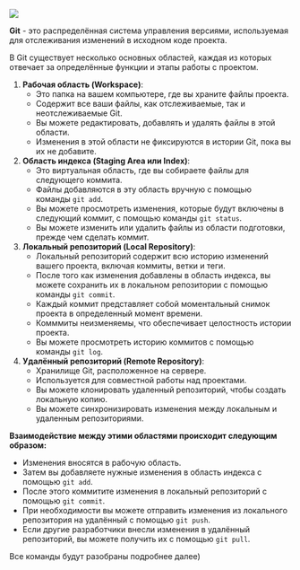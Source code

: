 [![](https://miro.medium.com/v2/resize:fit:1400/1*eGdNATA_BGQcA1xUvc9Irg.png)](https://miro.medium.com/v2/resize:fit:1400/1*eGdNATA_BGQcA1xUvc9Irg.png)

**Git** - это распределённая система управления версиями, используемая для отслеживания изменений в исходном коде проекта.

В Git существует несколько основных областей, каждая из которых отвечает за определённые функции и этапы работы с проектом.

1. **Рабочая область (Workspace)**:
    - Это папка на вашем компьютере, где вы храните файлы проекта.
    - Содержит все ваши файлы, как отслеживаемые, так и неотслеживаемые Git.
    - Вы можете редактировать, добавлять и удалять файлы в этой области.
    - Изменения в этой области не фиксируются в истории Git, пока вы их не добавите.
2. **Область индекса (Staging Area или Index)**:
    - Это виртуальная область, где вы собираете файлы для следующего коммита.
    - Файлы добавляются в эту область вручную с помощью команды `git add`.
    - Вы можете просмотреть изменения, которые будут включены в следующий коммит, с помощью команды `git status`.
    - Вы можете изменить или удалить файлы из области подготовки, прежде чем сделать коммит.
3. **Локальный репозиторий (Local Repository)**:
    - Локальный репозиторий содержит всю историю изменений вашего проекта, включая коммиты, ветки и теги.
    - После того как изменения добавлены в область индекса, вы можете сохранить их в локальном репозитории с помощью команды `git commit`.
    - Каждый коммит представляет собой моментальный снимок проекта в определенный момент времени.
    - Комммиты неизменяемы, что обеспечивает целостность истории проекта.
    - Вы можете просмотреть историю коммитов с помощью команды `git log`.
4. **Удалённый репозиторий (Remote Repository)**:
    - Хранилище Git, расположенное на сервере.
    - Используется для совместной работы над проектами.
    - Вы можете клонировать удаленный репозиторий, чтобы создать локальную копию.
    - Вы можете синхронизировать изменения между локальным и удаленным репозиториями.

**Взаимодействие между этими областями происходит следующим образом:**

- Изменения вносятся в рабочую область.
- Затем вы добавляете нужные изменения в область индекса с помощью `git add`.
- После этого коммитите изменения в локальный репозиторий с помощью `git commit`.
- При необходимости вы можете отправить изменения из локального репозитория на удалённый с помощью `git push`.
- Если другие разработчики внесли изменения в удалённый репозиторий, вы можете получить их с помощью `git pull`.

Все команды будут разобраны подробнее далее)